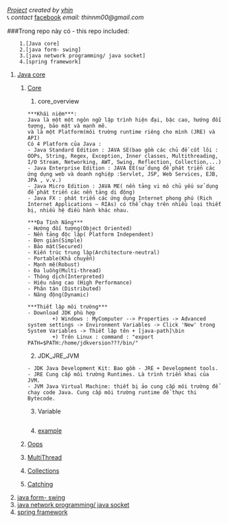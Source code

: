 _[Project](https://github.com/nguyenmanhthinbsl/JavaLearning)_ _created by_ _[yhin](https://github.com/nguyenmanhthinbsl)_ </br>
:telephone_receiver: _contact_ [facebook](https://facebook.com/nguyenmanhthinn) _email: thinnm00@gmail.com_ </br>

###Trong repo này có - this repo included: </br>
```
    1.[Java core] 
    2.[java form- swing]
    3.[java network programming/ java socket]
    4.[spring framework]
```
1. [Java core](./../../tree/main/out/production/dev/Tutorial) </br>
   1. [Core](./../../tree/main/out/production/dev/Tutorial/Core)</br>
      1. core_overview</br>
        ```
      ***Khái niệm***:
      Java là một một ngôn ngữ lập trình hiện đại, bậc cao, hướng đối tượng, bảo mật và mạnh mẽ. 
      và là một Platform(môi trường runtime riêng cho mình (JRE) và API)
      Có 4 Platform của Java :
      - Java Standard Edition : JAVA SE(bao gồm các chủ đề cốt lõi : OOPs, String, Regex, Exception, Inner classes, Multithreading, I/O Stream, Networking, AWT, Swing, Reflection, Collection,...)
      - Java Enterprise Edition : JAVA EE(sử dụng để phát triển các ứng dụng web và doanh nghiệp :Servlet, JSP, Web Services, EJB, JPA , v.v.)
      - Java Micro Edition : JAVA ME( nền tảng vi mô chủ yếu sử dụng để phát triển các nền tảng di động)
      - Java FX : phát triển các ứng dụng Internet phong phú (Rich Internet Applications – RIAs) có thể chạy trên nhiều loại thiết bị, nhiều hệ điều hành khác nhau.
      
      ***Đa Tính Năng***
      - Hướng đối tượng(Object Oriented)
      - Nền tảng độc lập( Platform Independent)
      - Đơn giản(Simple)
      - Bảo mật(Secured)
      - Kiến trúc trung lập(Architecture-neutral)
      - Portable(Khả chuyển)
      - Mạnh mẽ(Robust)
      - Đa luồng(Multi-thread)
      - Thông dịch(Interpreted)
      - Hiệu năng cao (High Performance)
      - Phân tán (Distributed)
      - Năng động(Dynamic)
      
      ***Thiết lập môi trường***
      - Download JDK phù hợp
                +) Windows : MyComputer --> Properties -> Advanced system settings -> Environment Variables -> Click 'New' trong System Variables -> Thiết lập tên + [java-path]\bin
                +) Trên Linux : command : "export PATH=$PATH:/home/jdkversion???/bin/"
      ```
      2. JDK_JRE_JVM
      ```
      - JDK Java Development Kit: Bao gồm - JRE + Development tools.
      - JRE Cung cấp môi trường Runtimes. Là trình triển khai của JVM.
      - JVM Java Virtual Machine: thiết bị ảo cung cấp môi trường để chạy code Java. Cung cấp môi trường runtime để thực thi Bytecode.
      ```
      3. Variable
      ```
      
      ```
      4. [example](./../../tree/main/out/production/dev/Tutorial/Core/CoreExample)
      
   2. [Oops](./../../tree/main/out/production/dev/Tutorial/Oops)</br>
   3. [MultiThread](./../../tree/main/out/production/dev/Tutorial/Thread)</br>
   4. [Collections](./../../tree/main/out/production/dev/Tutorial/Collections)</br>
   5. [Catching](./../../tree/main/out/production/dev/Tutorial/Catching)</br>
2. [java form- swing](./../../tree/main/out/production/dev/Swing)</br>
3. [java network programming/ java socket](.)</br>
4. [spring framework](./../../tree/main/out/production/dev/Spring-framework.module)</br>
